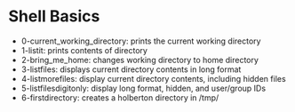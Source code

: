 # Shell Basics
* 0-current_working_directory: prints the current working directory
* 1-listit: prints contents of directory
* 2-bring_me_home: changes working directory to home directory
* 3-listfiles: displays current directory contents in long format
* 4-listmorefiles: display current directory contents, including hidden files
* 5-listfilesdigitonly:	display long format, hidden, and user/group IDs
* 6-firstdirectory: creates a holberton directory in /tmp/
 
